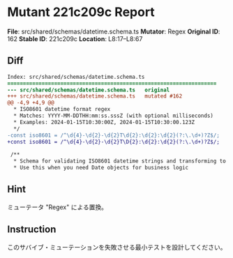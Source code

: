 # Mutant 221c209c Report

**File**: src/shared/schemas/datetime.schema.ts
**Mutator**: Regex
**Original ID**: 162
**Stable ID**: 221c209c
**Location**: L8:17–L8:67

## Diff

```diff
Index: src/shared/schemas/datetime.schema.ts
===================================================================
--- src/shared/schemas/datetime.schema.ts	original
+++ src/shared/schemas/datetime.schema.ts	mutated #162
@@ -4,9 +4,9 @@
  * ISO8601 datetime format regex
  * Matches: YYYY-MM-DDTHH:mm:ss.sssZ (with optional milliseconds)
  * Examples: 2024-01-15T10:30:00Z, 2024-01-15T10:30:00.123Z
  */
-const iso8601 = /^\d{4}-\d{2}-\d{2}T\d{2}:\d{2}:\d{2}(?:\.\d+)?Z$/;
+const iso8601 = /^\d{4}-\d{2}-\d{2}T\D{2}:\d{2}:\d{2}(?:\.\d+)?Z$/;
 
 /**
  * Schema for validating ISO8601 datetime strings and transforming to Date objects
  * Use this when you need Date objects for business logic
```

## Hint

ミューテータ "Regex" による置換。

## Instruction

このサバイブ・ミューテーションを失敗させる最小テストを設計してください。